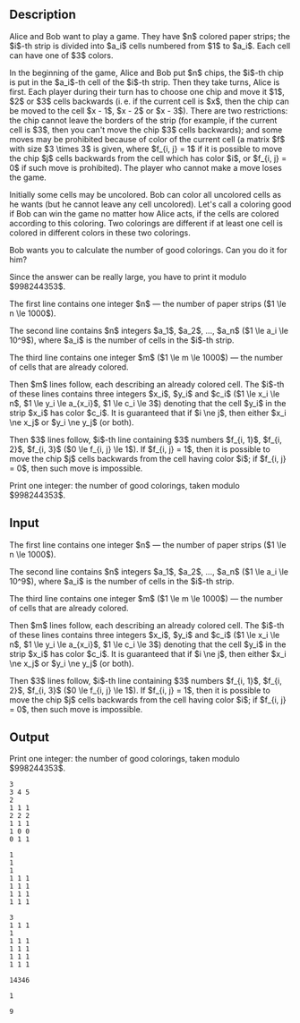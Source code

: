 ## Description

<div><p>Alice and Bob want to play a game. They have $n$ colored paper strips; the $i$-th strip is divided into $a_i$ cells numbered from $1$ to $a_i$. Each cell can have one of $3$ colors.</p><p>In the beginning of the game, Alice and Bob put $n$ chips, the $i$-th chip is put in the $a_i$-th cell of the $i$-th strip. Then they take turns, Alice is first. Each player during their turn has to choose one chip and move it $1$, $2$ or $3$ cells backwards (i. e. if the current cell is $x$, then the chip can be moved to the cell $x - 1$, $x - 2$ or $x - 3$). There are two restrictions: the chip cannot leave the borders of the strip (for example, if the current cell is $3$, then you can't move the chip $3$ cells backwards); and some moves may be prohibited because of color of the current cell (a matrix $f$ with size $3 \times 3$ is given, where $f_{i, j} = 1$ if it is possible to move the chip $j$ cells backwards from the cell which has color $i$, or $f_{i, j} = 0$ if such move is prohibited). The player who cannot make a move loses the game.</p><p>Initially some cells may be uncolored. Bob can color all uncolored cells as he wants (but he cannot leave any cell uncolored). Let's call a coloring <span class="tex-font-style-it">good</span> if Bob can win the game no matter how Alice acts, if the cells are colored according to this coloring. Two colorings are different if at least one cell is colored in different colors in these two colorings.</p><p>Bob wants you to calculate the number of good colorings. Can you do it for him?</p><p>Since the answer can be really large, you have to print it modulo $998244353$.</p></div><div class="input-specification"><p>The first line contains one integer $n$ — the number of paper strips ($1 \le n \le 1000$).</p><p>The second line contains $n$ integers $a_1$, $a_2$, ..., $a_n$ ($1 \le a_i \le 10^9$), where $a_i$ is the number of cells in the $i$-th strip.</p><p>The third line contains one integer $m$ ($1 \le m \le 1000$) — the number of cells that are already colored.</p><p>Then $m$ lines follow, each describing an already colored cell. The $i$-th of these lines contains three integers $x_i$, $y_i$ and $c_i$ ($1 \le x_i \le n$, $1 \le y_i \le a_{x_i}$, $1 \le c_i \le 3$) denoting that the cell $y_i$ in the strip $x_i$ has color $c_i$. It is guaranteed that if $i \ne j$, then either $x_i \ne x_j$ or $y_i \ne y_j$ (or both).</p><p>Then $3$ lines follow, $i$-th line containing $3$ numbers $f_{i, 1}$, $f_{i, 2}$, $f_{i, 3}$ ($0 \le f_{i, j} \le 1$). If $f_{i, j} = 1$, then it is possible to move the chip $j$ cells backwards from the cell having color $i$; if $f_{i, j} = 0$, then such move is impossible.</p></div><div class="output-specification"><p>Print one integer: the number of good colorings, taken modulo $998244353$.</p></div>

## Input

<p>The first line contains one integer $n$ — the number of paper strips ($1 \le n \le 1000$).</p><p>The second line contains $n$ integers $a_1$, $a_2$, ..., $a_n$ ($1 \le a_i \le 10^9$), where $a_i$ is the number of cells in the $i$-th strip.</p><p>The third line contains one integer $m$ ($1 \le m \le 1000$) — the number of cells that are already colored.</p><p>Then $m$ lines follow, each describing an already colored cell. The $i$-th of these lines contains three integers $x_i$, $y_i$ and $c_i$ ($1 \le x_i \le n$, $1 \le y_i \le a_{x_i}$, $1 \le c_i \le 3$) denoting that the cell $y_i$ in the strip $x_i$ has color $c_i$. It is guaranteed that if $i \ne j$, then either $x_i \ne x_j$ or $y_i \ne y_j$ (or both).</p><p>Then $3$ lines follow, $i$-th line containing $3$ numbers $f_{i, 1}$, $f_{i, 2}$, $f_{i, 3}$ ($0 \le f_{i, j} \le 1$). If $f_{i, j} = 1$, then it is possible to move the chip $j$ cells backwards from the cell having color $i$; if $f_{i, j} = 0$, then such move is impossible.</p>

## Output

<p>Print one integer: the number of good colorings, taken modulo $998244353$.</p>





```input1
3
3 4 5
2
1 1 1
2 2 2
1 1 1
1 0 0
0 1 1
```




```input2
1
1
1
1 1 1
1 1 1
1 1 1
1 1 1
```




```input3
3
1 1 1
1
1 1 1
1 1 1
1 1 1
1 1 1
```




```output1
14346
```




```output2
1
```




```output3
9
```


